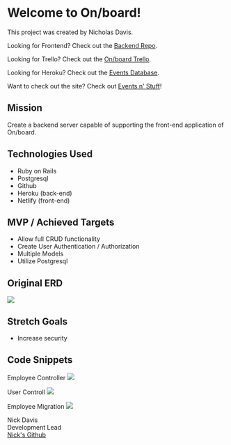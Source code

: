 # Welcome to On/board!

This project was created by Nicholas Davis.

Looking for Frontend? Check out the <a href="https://github.com/nickdavis1018/onboard-front">Backend Repo</a>.

Looking for Trello? Check out the <a href="https://trello.com/b/88Qu1vK1/on-board">On/board Trello</a>.

Looking for Heroku? Check out the <a href="https://onboard-backend-dev.herokuapp.com/">Events Database</a>.

Want to check out the site? Check out <a href="https://events-n-stuff.netlify.app/">Events n' Stuff</a>!

## Mission

Create a backend server capable of supporting the front-end application of On/board.

## Technologies Used 

- Ruby on Rails
- Postgresql
- Github
- Heroku (back-end)
- Netlify (front-end)

## MVP / Achieved Targets

- Allow full CRUD functionality
- Create User Authentication / Authorization
- Multiple Models
- Utilize Postgresql

## Original ERD

<img src="https://imgur.com/xdjgFgo.png"/>

## Stretch Goals

- Increase security

## Code Snippets
Employee Controller
<img src="https://imgur.com/GFUMg0o.png"/>

User Controll
<img src="https://imgur.com/LOaXt74.png"/>

Employee Migration
<img src="https://imgur.com/B02FP8G.png"/>

Nick Davis<br>
Development Lead<br>
<a href="https://github.com/nickdavis1018">Nick's Github</a>